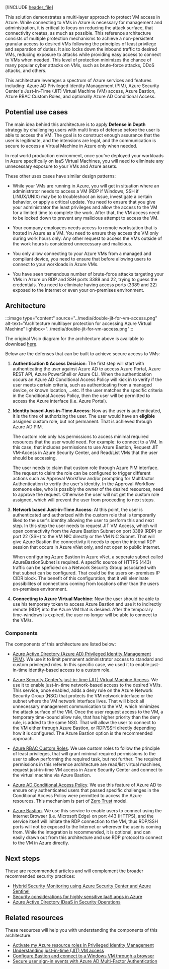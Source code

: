 [!INCLUDE [header_file](../../../includes/sol-idea-header.md)]

This solution demonstrates a multi-layer approach to protect VM access in Azure. While connecting to VMs in Azure is necessary for management and administration, it is critical to focus on reducing the attack surface, that connectivity creates, as much as possible. This reference architecture consists of multiple protection mechanisms to achieve a non-persistent granular access to desired VMs following the principles of least privilege and separation of duties. It also locks down the inbound traffic to desired VMs, reducing exposure to attacks while providing easy access to connect to VMs when needed. This level of protection minimizes the chance of many popular cyber attacks on VMs, such as brute-force attacks, DDoS attacks, and others.

This architecture leverages a spectrum of Azure services and features including: Azure AD Privileged Identity Management (PIM), Azure Security Center's Just-In-Time (JIT) Virtual Machine (VM) access, Azure Bastion, Azure RBAC Custom Roles, and optionally Azure AD Conditional Access.

## Potential use cases

The main idea behind this architecture is to apply **Defense in Depth** strategy by challenging users with multi lines of defense before the user is able to access the VM. The goal is to construct enough assurance that the user is legitimate, and the intensions are legal, and the communication is secure to access a Virtual Machine in Azure only when needed. 

In real world production environment, once you've deployed your workloads in Azure specifically on IaaS Virtual Machines, you will need to eliminate any unnecessary exposure to your VMs and Azure assets.

These other uses cases have similar design patterns:

- While your VMs are running in Azure, you will get in situation where an administrator needs to access a VM (RDP if Windows, SSH if LINUX/UNIX) may be to troubleshoot an issue, investigate a certain behavior, or apply a critical update. You need to ensure that you give your administrator the least privileges and allow the access to the VM for a limited time to complete the work. After that, the VM access need to be locked down to prevent any malicious attempt to access the VM.

- Your company employees needs access to remote workstation that is hosted in Azure as a VM. You need to ensure they access the VM only during work hours only. Any other request to access the VMs outside of the work hours is considered unnecessary and malicious.

- You only allow connecting to your Azure VMs from a managed and compliant device, you need to ensure that before allowing users to connect to your workloads in Azure VMs.

- You have seen tremendous number of brute-force attacks targeting your VMs in Azure on RDP and SSH ports 3389 and 22, trying to guess the credentials. You need to eliminate having access ports (3389 and 22) exposed to the Internet or even your on-premises environment.

## Architecture

:::image type="content" source="../media/double-jit-for-vm-access.png" alt-text="Architecture multilayer protection for accessing Azure Virtual Machine" lightbox="../media/double-jit-for-vm-access.png":::

The original Visio diagram for the architecture above is available to download [here](../media/double-jit-for-vm-access.vsdx).

Below are the defenses that can be built to achieve secure access to VMs:

1. **Authentication & Access Decision**: The first step will start with authenticating the user against Azure AD to access Azure Portal, Azure REST API, Azure PowerShell or Azure CLI. When the authentication occurs an Azure AD Conditional Access Policy will kick in to verify if the user meets certain criteria, such as authenticating from a managed device, or known location, ...etc. If the user matches the specific criteria in the Conditional Access Policy, then the user will be permitted to access the Azure interface (i.e. Azure Portal).

2. **Identity based Just-in-Time Access**: Now as the user is authenticated, it is the time of authorizing the user. The user would have an **eligible** assigned custom role, but not permanent. That is achieved through Azure AD PIM.  

   The custom role only has permissions to access minimal required resources that the user would need. For example: to connect to a VM. In this case, that includes permissions to use Azure Bastion, Request JIT VM-Access in Azure Security Center, and Read/List VMs that the user should be accessing.

   The user needs to claim that custom role through Azure PIM interface. The request to claim the role can be configured to trigger different actions such as Approval Workflow and/or prompting for Multifactor Authentication to verify the user's identity. In the Approval Workflow someone else, who is possibly the owner of the desired resources, need to approve the request. Otherwise the user will not get the custom role assigned, which will prevent the user from proceeding to next steps.

3. **Network based Just-in-Time Access**: At this point, the user is authenticated and authorized with the custom role that is temporarily liked to the user's identity allowing the user to perform this and next step. In this step the user needs to request JIT VM Access, which will open connectivity from the Azure Bastion Subnet on port 3389 (RDP) or port 22 (SSH) to the VM NIC directly or the VM NIC Subnet. That will give Azure Bastion the connectivity it needs to open the internal RDP session that occurs in Azure vNet only, and not open to public Internet. 

    When configuring Azure Bastion in Azure vNet, a seperate subnet called AzureBastionSubnet is required. A specific source of HTTPS (443) traffic can be speficied on a Network Security Group associated with that subnet can be configured. That could be the users on-premises IP CIDR block. The benefit of this configuration, that it will eleminate possibilites of connections coming from locations other than the users on-premises environment.

4. **Connecting to Azure Virtual Machine**: Now the user should be able to use his temporary token to access Azure Bastion and use it to indirectly remote (RDP) into the Azure VM that is desired. After the temporary time-windows is expired, the user no longer will be able to connect to the VM/s.

### Components

The components of this architecture are listed below:

- [Azure Active Directory (Azure AD) Privileged Identity Management (PIM)](https://docs.microsoft.com/azure/active-directory/privileged-identity-management/). We use it to limit permanent administrator access to standard and custom privileged roles. In this specific case, we used it to enable just-in-time identity-based access to a custom role.

- [Azure Security Center's just-in-time (JIT) Virtual Machine Access](https://docs.microsoft.com/azure/security-center/security-center-just-in-time). We use it to enable just-in-time network-based access to the desired VM/s.  This service, once enabled, adds a deny rule on the Azure Network Security Group (NSG) that protects the VM network interface or the subnet where the VM network interface lives. That will block all unnecessary management communication to the VM, which minimizes the attack surface of the VM. Once the user request access to the VM, a temporary time-bound allow rule, that has higher priority than the deny rule, is added to the same NSG. That will allow the user to connect to the VM either through Azure Bastion, or RDP/SSH directly depending how it is configured. The Azure Bastion option is the recommended approach.

- [Azure RBAC Custom Roles](https://docs.microsoft.com/azure/role-based-access-control/custom-roles). We use custom roles to follow the principle of least privileges, that will grant minimal required permissions to the user to allow performing the required task, but not further. The required permissions in this reference architecture are read/list virtual machines, request just-in-time VM access in Azure Security Center and connect to the virtual machine via Azure Bastion.

- [Azure AD Conditional Access Policy](https://docs.microsoft.com/azure/active-directory/conditional-access/overview). We use this feature of Azure AD to ensure only authenticated users that passed specific challenges in the Conditional Access Policy were permitted to access the Azure resources. This mechanism is part of [Zero Trust](https://www.microsoft.com/security/business/zero-trust) model.

- [Azure Bastion](https://docs.microsoft.com/azure/bastion/). We use this service to enable users to connect using the Internet Browser (i.e. Microsoft Edge) on port 443 (HTTPS), and the service itself will initiate the RDP connection to the VM, thus RDP/SSH ports will not be exposed to the Internet or wherever the user is coming from. While the integration is recommended, it is optional, and can easily drawn out from this architecture and use RDP protocol to connect to the VM in Azure directly.

## Next steps

These are recommended articles and will complement the broader recommended security practices:

* [Hybrid Security Monitoring using Azure Security Center and Azure Sentinel](/azure/architecture/hybrid/hybrid-security-monitoring)
* [Security considerations for highly sensitive IaaS apps in Azure](/azure/architecture/reference-architectures/n-tier/high-security-iaas)
* [Azure Active Directory IDaaS in Security Operations](/azure/architecture/example-scenario/aadsec/azure-ad-security)

## Related resources

These resources will help you with understanding the components of this architecture:

* [Activate my Azure resource roles in Privileged Identity Management](https://docs.microsoft.com/azure/active-directory/privileged-identity-management/pim-resource-roles-activate-your-roles)
* [Understanding just-in-time (JIT) VM access](https://docs.microsoft.com/azure/security-center/just-in-time-explained)
* [Configure Bastion and connect to a Windows VM through a browser](https://docs.microsoft.com/azure/bastion/tutorial-create-host-portal)
* [Secure user sign-in events with Azure AD Multi-Factor Authentication](https://docs.microsoft.com/azure/active-directory/authentication/tutorial-enable-azure-mfa)

